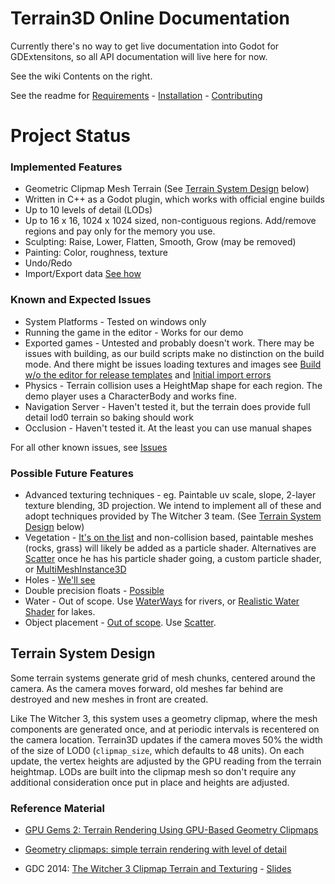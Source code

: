 # Terrain3D Online Documentation

Currently there's no way to get live documentation into Godot for GDExtensitons, so all API documentation will live here for now. 

See the wiki Contents on the right.

See the readme for [Requirements](https://github.com/outobugi/GDExtensionTerrain#requirements) - [Installation](https://github.com/outobugi/GDExtensionTerrain#installation--setup) - [Contributing](https://github.com/outobugi/GDExtensionTerrain#contributing)

# Project Status

### Implemented Features

* Geometric Clipmap Mesh Terrain (See [Terrain System Design](#terrain-system-design) below)
* Written in C++ as a Godot plugin, which works with official engine builds
* Up to 10 levels of detail (LODs)
* Up to 16 x 16, 1024 x 1024 sized, non-contiguous regions. Add/remove regions and pay only for the memory you use.
* Sculpting: Raise, Lower, Flatten, Smooth, Grow (may be removed)
* Painting: Color, roughness, texture
* Undo/Redo
* Import/Export data [See how](https://github.com/outobugi/GDExtensionTerrain/wiki/Importing-&-Exporting-Data)


### Known and Expected Issues
* System Platforms - Tested on windows only
* Running the game in the editor - Works for our demo
* Exported games - Untested and probably doesn't work. There may be issues with building, as our build scripts make no distinction on the build mode. And there might be issues loading textures and images see [Build w/o the editor for release templates](https://github.com/outobugi/GDExtensionTerrain/issues/76) and [Initial import errors](https://github.com/outobugi/GDExtensionTerrain/issues/20)
* Physics - Terrain collision uses a HeightMap shape for each region. The demo player uses a CharacterBody and works fine.
* Navigation Server - Haven't tested it, but the terrain does provide full detail lod0 terrain so baking should work
* Occlusion - Haven't tested it. At the least you can use manual shapes

For all other known issues, see [Issues](https://github.com/outobugi/GDExtensionTerrain/issues)

### Possible Future Features
* Advanced texturing techniques - eg. Paintable uv scale, slope, 2-layer texture blending, 3D projection. We intend to implement all of these and adopt techniques provided by The Witcher 3 team. (See [Terrain System Design](#terrain-system-design) below)
* Vegetation - [It's on the list](https://github.com/outobugi/GDExtensionTerrain/issues/43) and non-collision based, paintable meshes (rocks, grass) will likely be added as a particle shader. Alternatives are [Scatter](https://github.com/HungryProton/scatter) once he has his particle shader going, a custom particle shader, or [MultiMeshInstance3D](https://docs.godotengine.org/en/stable/tutorials/3d/using_multi_mesh_instance.html)
* Holes - [We'll see](https://github.com/outobugi/GDExtensionTerrain/issues/60)
* Double precision floats - [Possible](https://github.com/outobugi/GDExtensionTerrain/issues/30)
* Water - Out of scope. Use [WaterWays](https://github.com/Arnklit/Waterways) for rivers, or [Realistic Water Shader](https://godotengine.org/asset-library/asset/343) for lakes.
* Object placement - [Out of scope](https://github.com/outobugi/GDExtensionTerrain/issues/47). Use [Scatter](https://github.com/HungryProton/scatter).


## Terrain System Design

Some terrain systems generate grid of mesh chunks, centered around the camera. As the camera moves forward, old meshes far behind are destroyed and new meshes in front are created.

Like The Witcher 3, this system uses a geometry clipmap, where the mesh components are generated once, and at periodic intervals is recentered on the camera location. Terrain3D updates if the camera moves 50% the width of the size of LOD0 (`clipmap_size`, which defaults to 48 units). On each update, the vertex heights are adjusted by the GPU reading from the terrain heightmap. LODs are built into the clipmap mesh so don't require any additional consideration once put in place and heights are adjusted.

### Reference Material
* [GPU Gems 2: Terrain Rendering Using GPU-Based Geometry Clipmaps](https://developer.nvidia.com/gpugems/gpugems2/part-i-geometric-complexity/chapter-2-terrain-rendering-using-gpu-based-geometry)

* [Geometry clipmaps: simple terrain rendering with level of detail](https://mikejsavage.co.uk/blog/geometry-clipmaps.html)

* GDC 2014: [The Witcher 3 Clipmap Terrain and Texturing](https://archive.org/details/GDC2014Gollent) - [Slides](https://ubm-twvideo01.s3.amazonaws.com/o1/vault/GDC2014/Presentations/Gollent_Marcin_Landscape_Creation_and.pdf)
